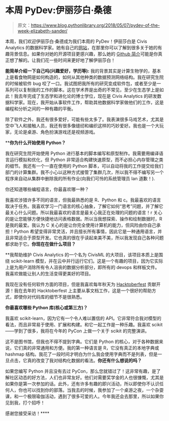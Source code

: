 # 本周 PyDev:伊丽莎白·桑德

> 原文：<https://www.blog.pythonlibrary.org/2018/05/07/pydev-of-the-week-elizabeth-sander/>

本周，我们欢迎伊丽莎白·桑德成为我们本周的 PyDev！伊丽莎白是 Civis Analytics 的数据科学家。她有自己的[网站](http://www.lizsander.com/)，在那里你可以了解到很多关于她的有趣背景信息。如果你对她的开源项目更感兴趣，那么她的 [Github 简介](https://github.com/elsander)可能是你真正想了解的。让我们花一些时间来更好地了解伊丽莎白！

**能简单介绍一下自己吗(兴趣爱好，学历等):** 我的背景其实是计算生物学的，基本上是看食物网是如何构造的，如何从其他种类的数据预测网络结构。我在研究生院的时候被软件 bug 咬了一口。我试图把我所有的研究变成软件包，或者至少是一系列可以复制我的工作的脚本。这在学术界是出奇的不常见，至少在生态学上是如此！我去年完成了生态学和进化论的博士学位，现在是 Civis Analytics 的研发数据科学家。现在，我开始从事软件工作，帮助其他数据科学家做他们的工作，这是编程和分析之间的一种有趣的平衡。

除了软件之外，我还有很多爱好，可能有些太多了。我表演很多马戏艺术，尤其是空中飞人和接触人员，我还有很多像缝纫和编织这样的巧妙爱好。我也是一个大玩家，无论是桌游、角色扮演游戏还是视频游戏。

 ****你为什么开始使用 Python？**

我在研究生院开始使用 Python 进行基本的脚本编写和原型制作。我需要用编译语言运行模拟和优化，但 Python 非常适合构建快速原型，而不必担心内存管理之类的细节。我还有一个一直在使用的 Python 脚本，可以自动将我的工作提交给我们部门的计算集群。我不小心以这种方式接管了集群几次，所以我不得不编写另一个程序来自动从集群中删除我的所有作业(向我们可怜的系统管理员 Ian 道歉！).

你还知道哪些编程语言，你最喜欢哪一种？

我喜欢涉猎许多不同的语言，但我最熟悉的是 R、Python 和 c。我最喜欢的语言取决于任务。我喜欢学习一门语言的核心抽象，了解它如何“思考”问题，并了解它最关心什么问题。所以我最喜欢的语言是最关心我正在处理的问题的语言！r 关心的是让您能够方便快捷地访问表格数据。所以当我想探索、操作和绘制数据时，R 是我的最爱。我认为 C 关心的是让你完全使用计算机的能力，但风险由你自己承担！Python 希望变得非常灵活，并且擅长所有事情，因此它是一种通用语言，并且非常适合于原型开发。它也真的很在乎读起来美不美，所以我发现自己各种问题都求助于它。**你现在在做什么项目？**

 **我帮助维护 Civis Analytics 的一个名为 CivisML 的大项目，该项目本质上是围绕 scikit-learn 模型，并在云中并行运行它们。这是一个有趣的项目，因为它实际上是为用户消除所有令人沮丧的数据分析部分，即所有的 devops 和样板文件。我喜欢做能让别人的生活变得更美好的项目。

我现在没有任何软件方面的项目，但是我喜欢每年秋天为 [Hacktoberfest](https://hacktoberfest.digitalocean.com/) 贡献开源！我在去年的 Hacktoberfest 上主要从事文档工作，这是一个很好的帮助方式，即使你对代码库的细节不是很熟悉。

**你最喜欢哪些 Python 库(核心或第三方)？**

我喜欢 scikit-learn，因为它有一个令人难以置信的 API。它非常符合我对模型的看法，而且非常易于使用、扩展和构建。和它一起工作是一种乐趣。我喜欢 scikit——学到了很多，我将在今年的 PyCon 上做一个关于 scikit 的完整演讲。

这不是图书馆，但我也不得不提到字典。它们是 Python 的核心，对于各种数据来说，它们真的非常通用和方便。我的第一种语言是 R，它没有真正的本地字典或 hashmap 结构。我花了一段时间才明白为什么我会使用字典而不是列表，但是一旦点击，它真的改变了我对结构化数据的看法。**你还有什么想说的吗？**

如果您编写 Python 并且没有去过 PyCon，那么您就错过了！这非常有趣，是了解社区动态的好方法，人们也非常友好。他们对需要奖学金的人也很慷慨，尤其是如果你是第一次参加的话。此外，还有许多有趣的即兴活动，所以即使你不认识任何人，你也可以找到你的部落。当我去的时候，我参加了一个桌游之夜，一个杂耍课，和一个极限瑜伽活动，遇到了很多可爱的人。今年我还会去那里，所以如果你见到我，打个招呼！

感谢您接受采访！****